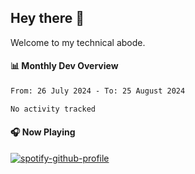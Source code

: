 ## Hey there 👋

Welcome to my technical abode.

#### 📊 Monthly Dev Overview
<!--START_SECTION:waka-->

```txt
From: 26 July 2024 - To: 25 August 2024

No activity tracked
```

<!--END_SECTION:waka-->

#### 🎧 Now Playing

[![spotify-github-profile](https://spotify-github-profile.vercel.app/api/view?uid=james2mid&cover_image=true&theme=natemoo-re)](https://open.spotify.com/user/james2mid?si=2b3baf2b09cb499e)
